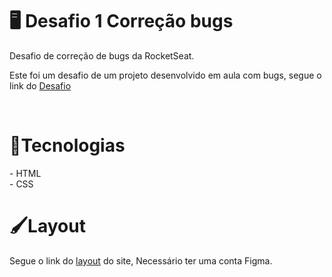 # 🖥️ Desafio 1 Correção bugs

Desafio de correção de bugs da RocketSeat.

Este foi um desafio de um projeto desenvolvido em aula com bugs, segue o link do <a href="https://efficient-sloth-d85.notion.site/Iniciante-Corrigindo-bugs-01-b448368a774c4badae1964ab414f5272">Desafio</a>

<br/>
<h1>🚀<strong>Tecnologias</strong></h1>
- HTML<br/>
- CSS


<h1>🖌️<strong>Layout</strong></h1>
Segue o link do <a href="https://www.figma.com/file/fAvYZz4dPV5MfhL77XkqkD/Explorer---Stage-01">layout</a> do site, Necessário ter uma conta Figma.
